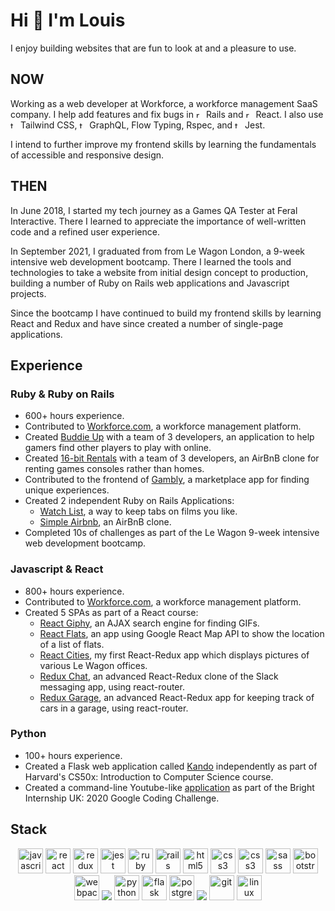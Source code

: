 # Hi 👋 I'm Louis

I enjoy building websites that are fun to look at and a pleasure to use.

## NOW

Working as a web developer at Workforce, a workforce management SaaS company. 
I help add features and fix bugs in <img src="https://cdn.jsdelivr.net/gh/devicons/devicon/icons/rails/rails-original-wordmark.svg" alt="rails" width="12" height="12"/> Rails and <img src="https://cdn.jsdelivr.net/gh/devicons/devicon/icons/react/react-original.svg" alt="react" width="12" height="12"/> React.
I also use <img src="https://cdn.jsdelivr.net/gh/devicons/devicon/icons/tailwindcss/tailwindcss-original-wordmark.svg" alt="tailwind" width="12" height="12"/> Tailwind CSS, <img src="https://cdn.jsdelivr.net/gh/devicons/devicon/icons/graphql/graphql-plain.svg" alt="tailwind" width="12" height="12"/> GraphQL, Flow Typing, Rspec, and <img src="https://cdn.jsdelivr.net/gh/devicons/devicon/icons/jest/jest-plain.svg" alt="tailwind" width="12" height="12"/> Jest.

I intend to further improve my frontend skills by learning the fundamentals of accessible and responsive design.

## THEN

In June 2018, I started my tech journey as a Games QA Tester at Feral Interactive. There I learned to appreciate the importance of well-written code and a refined user experience.

In September 2021, I graduated from from Le Wagon London, a 9-week intensive web development bootcamp. There I learned the tools and technologies to take a website from initial design concept to production, building a number of Ruby on Rails web applications and Javascript projects. 

Since the bootcamp I have continued to build my frontend skills by learning React and Redux and have since created a number of single-page applications. 

## Experience

### Ruby & Ruby on Rails
* 600+ hours experience.
* Contributed to [Workforce.com](https://workforce.com/uk), a workforce management platform.
* Created [Buddie Up](https://www.buddie-up.com/) with a team of 3 developers, an application to help gamers find other players to play with online.
* Created [16-bit Rentals](https://sixteen-bit-rentals.herokuapp.com/) with a team of 3 developers, an AirBnB clone for renting games consoles rather than homes.
* Contributed to the frontend of [Gambly](https://github.com/Mashiepotatoes/Gambly), a marketplace app for finding unique experiences.
* Created 2 independent Ruby on Rails Applications: 
  * [Watch List](https://github.com/louisizumi/rails-watch-list), a way to keep tabs on films you like.
  * [Simple Airbnb](https://github.com/louisizumi/rails-simple-airbnb), an AirBnB clone.
* Completed 10s of challenges as part of the Le Wagon 9-week intensive web development bootcamp.

### Javascript & React
* 800+ hours experience.
* Contributed to [Workforce.com](https://workforce.com/uk), a workforce management platform.
* Created 5 SPAs as part of a React course: 
  * [React Giphy](https://louisizumi.github.io/react-gifs/), an AJAX search engine for finding GIFs.
  * [React Flats](https://louisizumi.github.io/react-flats/), an app using Google React Map API to show the location of a list of flats.
  * [React Cities](https://louisizumi.github.io/react-cities/), my first React-Redux app which displays pictures of various Le Wagon offices.
  * [Redux Chat](https://louisizumi.github.io/redux-chat/), an advanced React-Redux clone of the Slack messaging app, using react-router.
  * [Redux Garage](https://louisizumi.github.io/redux-garage/), an advanced React-Redux app for keeping track of cars in a garage, using react-router.

### Python
* 100+ hours experience.
* Created a Flask web application called [Kando](https://github.com/louisizumi/Kando) independently as part of Harvard's CS50x: Introduction to Computer Science course.
* Created a command-line Youtube-like [application](https://github.com/louisizumi/Google-Coding-Challenge) as part of the Bright Internship UK: 2020 Google Coding Challenge.

## Stack
<p align="center">
 <img src="https://cdn.jsdelivr.net/gh/devicons/devicon/master/icons/javascript/javascript-original.svg" alt="javascript" width="40" height="40"/>
 <img src="https://cdn.jsdelivr.net/gh/devicons/devicon/master/icons/react/react-original-wordmark.svg" alt="react" width="40" height="40"/>
 <img src="https://cdn.jsdelivr.net/gh/devicons/devicon/master/icons/redux/redux-original.svg" alt="redux" width="40" height="40"/>
 <img src="https://cdn.jsdelivr.net/gh/jestjsio/jestjsio-icon.svg" alt="jest" width="40" height="40"/>
 <img src="https://cdn.jsdelivr.net/gh/devicons/devicon/master/icons/ruby/ruby-original.svg" alt="ruby" width="40" height="40"/>
 <img src="https://cdn.jsdelivr.net/gh/devicons/devicon/master/icons/rails/rails-original-wordmark.svg" alt="rails" width="40" height="40"/>
 <img src="https://cdn.jsdelivr.net/gh/devicons/devicon/master/icons/html5/html5-original-wordmark.svg" alt="html5" width="40" height="40"/>
 <img src="https://cdn.jsdelivr.net/gh/devicons/devicon/master/icons/css3/css3-original-wordmark.svg" alt="css3" width="40" height="40"/>
 <img src="https://cdn.jsdelivr.net/gh/devicons/devicon/master/icons/tailwindcss/tailwindcss-original-wordmark.svg" alt="css3" width="40" height="40"/>
 <img src="https://cdn.jsdelivr.net/gh/devicons/devicon/master/icons/sass/sass-original.svg" alt="sass" width="40" height="40"/>
 <img src="https://cdn.jsdelivr.net/gh/devicons/devicon/master/icons/bootstrap/bootstrap-plain-wordmark.svg" alt="bootstrap" width="40" height="40"/>
 <img src="https://cdn.jsdelivr.net/gh/devicons/devicon/d00d0969292a6569d45b06d3f350f463a0107b0d/icons/webpack/webpack-original-wordmark.svg" alt="webpack" width="40" height="40"/>
 <img src="https://cdn.jsdelivr.net/gh/devicons/devicon/icons/npm/npm-original-wordmark.svg" />
 <img src="https://cdn.jsdelivr.net/gh/devicons/devicon/master/icons/python/python-original.svg" alt="python" width="40" height="40"/>
 <img src="https://cdn.jsdelivr.net/gh/devicons/devicon/icons/flask/flask-original.svg" alt="flask" width="40" height="40"/>
 <img src="https://cdn.jsdelivr.net/gh/devicons/devicon/master/icons/postgresql/postgresql-original-wordmark.svg" alt="postgresql" width="40" height="40"/>
 <img src="https://cdn.jsdelivr.net/gh/devicons/devicon/icons/graphql/graphql-plain.svg" />
 <img src="https://cdn.jsdelivr.net/gh/devicons/devicon/icons/git/git-original.svg" alt="git" width="40" height="40"/>
 <img src="https://cdn.jsdelivr.net/gh/devicons/devicon/master/icons/linux/linux-original.svg" alt="linux" width="40" height="40"/>
</p>
